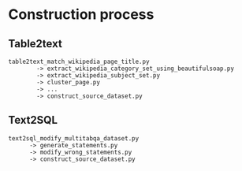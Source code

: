 # Construction process

## Table2text

    table2text_match_wikipedia_page_title.py
            -> extract_wikipedia_category_set_using_beautifulsoap.py
            -> extract_wikipedia_subject_set.py
            -> cluster_page.py
            -> ...
            -> construct_source_dataset.py

## Text2SQL

    text2sql_modify_multitabqa_dataset.py
          -> generate_statements.py
          -> modify_wrong_statements.py
          -> construct_source_dataset.py
